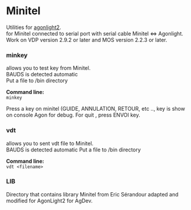 # Minitel
Utilities for [agonlight2](https://www.olimex.com/Products/Retro-Computers/AgonLight2/open-source-hardware).  
for Minitel connected to serial port with serial cable Minitel <=> Agonlight.   
Work on VDP version 2.9.2 or later and MOS version 2.2.3 or later.

### minkey
allows you to test key from Minitel.   
BAUDS is detected automatic   
Put a file to /bin directory 

**Command line:**   
`minkey` 

Press a key on minitel (GUIDE, ANNULATION, RETOUR, etc .., key is show on console Agon for debug. 
For quit , press ENVOI key. 

### vdt
allows you to sent vdt file to Minitel.  
BAUDS is detected automatic 
Put a file to /bin directory  

**Command line:**  
`vdt <filename>` 

### LIB  
Directory that contains library Minitel from Eric Sérandour adapted and modified for AgonLight2 for AgDev.  



